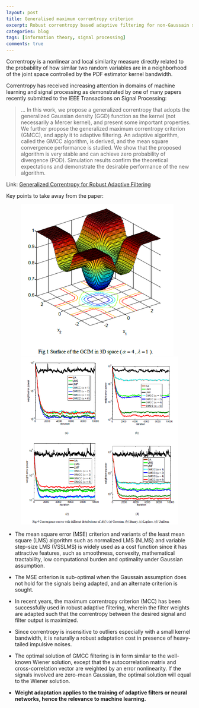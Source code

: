 ```yaml
---
layout: post
title: Generalised maximum correntropy criterion
excerpt: Robust correntropy based adaptive filtering for non-Gaussain signals
categories: blog
tags: [information theory, signal processing]
comments: true
---
```



Correntropy is a nonlinear and local similarity measure directly related to the probability of how similar two random variables are in a neighborhood of the joint space controlled by the PDF estimator kernel bandwidth.

Correntropy has received increasing attention in domains of machine learning and signal processing as demonstrated by one of many papers recently submitted to the IEEE Transactions on Signal Processing:

> ... In this work, we propose a generalized correntropy that adopts the generalized Gaussian density (GGD) function as the kernel (not necessarily a Mercer kernel), and present some important properties. We further propose the generalized maximum correntropy criterion (GMCC), and apply it to adaptive filtering. An adaptive algorithm, called the GMCC algorithm, is derived, and the mean square convergence performance is studied. We show that the proposed algorithm is very stable and can achieve zero probability of divergence (POD). Simulation results confirm the theoretical expectations and demonstrate the desirable performance of the new algorithm. 

Link: [Generalized Correntropy for Robust Adaptive Filtering](http://arxiv.org/abs/1504.02931)

Key points to take away from the paper:

<figure class="half">
	<a href="/images/GMIC.png">      <img src="/images/GMIC.png"      alt="image"></a>
	<a href="/images/GMCC_conv.png"> <img src="/images/GMCC_conv.png" alt="image"></a>
	<figcaption> </figcaption>
</figure>


* The mean square error (MSE) criterion and variants of the least mean square (LMS) algorithm such as normalized LMS (NLMS) and variable step-size LMS (VSSLMS)  is widely used as a cost function since it has attractive features, such as smoothness, convexity, mathematical tractability, low computational burden and optimality under Gaussian assumption.

* The MSE criterion is sub-optimal when the Gaussain assumption does not hold for the signals being adapted, and an alternate criterion is sought.

* In recent years, the maximum correntropy criterion (MCC) has been successfully used in robust adaptive filtering, wherein the filter weights are adapted such that the correntropy between the desired signal and filter output is maximized.

* Since correntropy is insensitive to outliers especially with a small kernel bandwidth,  it is naturally a robust adaptation cost in presence of heavy-tailed impulsive noises.

* The optimal solution of GMCC filtering is in form similar to the well-known Wiener solution, except that the autocorrelation matrix and cross-correlation vector are weighted by an error nonlinearity. If the signals involved are zero-mean Gaussian, the optimal solution will equal to the Wiener solution.

* **Weight adaptation applies to the training of adaptive filters or neural networks, hence the relevance to machine learning.**